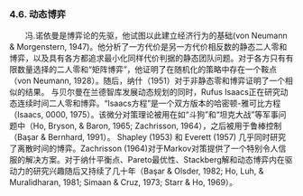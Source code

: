 ### 4.6. 动态博弈

　　冯.诺依曼是博弈论的先驱，他试图以此建立经济行为的基础(von Neumann & Morgenstern, 1947)。他分析了一方代价是另一方代价相反数的静态二人零和博弈，以及具有各方都追求最小化同样代价判据的静态团队问题。对于各方只有有限数量选择的二人零和“矩阵博弈”，他证明了在随机化的策略中存在一个鞍点（von Neumann, 1928）。随后，纳什（1951）对于非静态零和博弈证明了一个相似的结果。
    与贝尔曼在兰德智库发展动态规划的同时，Rufus Isaacs正在研究动态连续时间二人零和博弈。“Isaacs方程”是一个双方版本的哈密顿-雅可比方程（Isaacs, 0000, 1975）。该微分对策理论被用在如“斗狗”和“坦克大战”等军事问题中（Ho, Bryson, & Baron, 1965; Zachrisson, 1964），之后被用于鲁棒控制（Başar & Bernhard, 1991）。
    Shapley (1953) 和 Everett (1957) 几乎同时研究了离散时间的博弈。Zachrisson (1964)对于Markov对策提供了一个特别令人信服的解决方案。对于纳什平衡点、Pareto最优性、Stackberg解和动态博弈内在驱动力的研究兴趣随后又持续了几十年（Başar & Olsder, 1982; Ho, Luh, & Muralidharan, 1981; Simaan & Cruz, 1973; Starr & Ho, 1969）。
